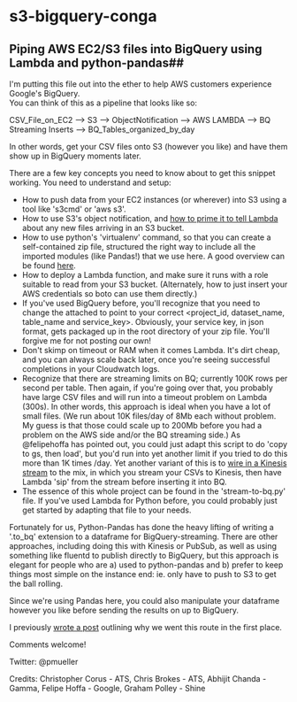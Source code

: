 # s3-bigquery-conga

## Piping AWS EC2/S3 files into BigQuery using Lambda and python-pandas##

I'm putting this file out into the ether to help AWS customers experience Google's BigQuery.    
You can think of this as a pipeline that looks like so:

CSV_File_on_EC2 --> S3 --> ObjectNotification --> AWS LAMBDA --> BQ Streaming Inserts --> BQ_Tables_organized_by_day

In other words, get your CSV files onto S3 (however you like) and have them show up in BigQuery moments later.

There are a few key concepts you need to know about to get this snippet working.  You need to understand and setup:

- How to push data from your EC2 instances (or wherever) into S3 using a tool like 's3cmd' or 'aws s3'.
- How to use S3's object notification, and [how to prime it to tell Lambda](http://docs.aws.amazon.com/lambda/latest/dg/with-s3.html) about any new files arriving in an S3 bucket.  
- How to use python's 'virtualenv' command, so that you can create a self-contained zip file, structured the right way to include all the imported modules (like Pandas!) that we use here.  A good overview can be found [here](http://www.perrygeo.com/running-python-with-compiled-code-on-aws-lambda.html).
- How to deploy a Lambda function, and make sure it runs with a role suitable to read from your S3 bucket. (Alternately, how to just insert your AWS credentials so boto can use them directly.)
- If you've used BigQuery before, you'll recognize that you need to change the attached to point to your correct <project_id, dataset_name, table_name and service_key>.  Obviously, your service key, in json format, gets packaged up in the root directory of your zip file.  You'll forgive me for not posting our own!
- Don't skimp on timeout or RAM when it comes Lambda.  It's dirt cheap, and you can always scale back later, once you're seeing successful completions in your Cloudwatch logs.
- Recognize that there are streaming limits on BQ; currently 100K rows per second per table.  Then again, if you're going over that, you probably have large CSV files and will run into a timeout problem on Lambda (300s).  In other words, this approach is ideal when you have a lot of small files.  (We run about 10K files/day of 8Mb each without problem.  My guess is that those could scale up to 200Mb before you had a problem on the AWS side and/or the BQ streaming side.)  As @felipehoffa has pointed out, you could just adapt this script to do 'copy to gs, then load', but you'd run into yet another limit if you tried to do this more than 1K times /day.  Yet another variant of this is to [wire in a Kinesis stream](https://blog.shinetech.com/2016/06/21/kinesis-lambda-bigquery/) to the mix, in which you stream your CSVs to Kinesis, then have Lambda 'sip' from the stream before inserting it into BQ.  
- The essence of this whole project can be found in the 'stream-to-bq.py' file.  If you've used Lambda for Python before, you could probably just get started by adapting that file to your needs.  

Fortunately for us, Python-Pandas has done the heavy lifting of writing a '.to_bq' extension to a dataframe for BigQuery-streaming.  There are other approaches, including doing this with Kinesis or PubSub, as well as using something like fluentd to publish directly to BigQuery, but this approach is elegant for people who are a) used to python-pandas and b) prefer to keep things most simple on the instance end:  ie. only have to push to S3 to get the ball rolling.  

Since we're using Pandas here, you could also manipulate your dataframe however you like before sending the results on up to BigQuery.

I previously [wrote a post](http://www.atso.com/our-bq-trip1/) outlining why we went this route in the first place.  

Comments welcome! 

Twitter: @pmueller


Credits: Christopher Corus - ATS, Chris Brokes - ATS, Abhijit Chanda - Gamma, Felipe Hoffa - Google, Graham Polley - Shine 
